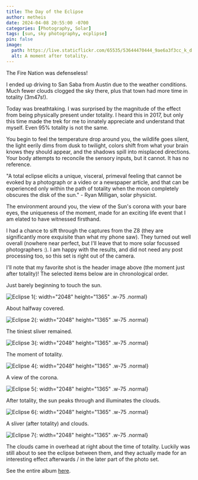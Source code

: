 ```yaml
---
title: The Day of the Eclipse
author: metheis
date: 2024-04-08 20:55:00 -0700
categories: [Photography, Solar]
tags: [sun, sky photography, ecplipse]
pin: false
image:
  path: https://live.staticflickr.com/65535/53644470444_9ae6a3f3cc_k_d.jpg
  alt: A moment after totality.
---
```


The Fire Nation was defenseless! 

I ended up driving to San Saba from Austin due to the weather conditions. Much fewer clouds clogged the sky there, plus that town had more time in totality (3m47s!). 

Today was breathtaking. I was surprised by the magnitude of the effect from being physically present under totality. I heard this in 2017, but only this time made the trek for me to innately appreciate and understand that myself. Even 95% totality is not the same.

You begin to feel the temperature drop around you, the wildlife goes silent, the light eerily dims from dusk to twilight, colors shift from what your brain knows they should appear, and the shadows spill into misplaced directions. Your body attempts to reconcile the sensory inputs, but it cannot. It has no reference.

"A total eclipse elicits a unique, visceral, primeval feeling that cannot be evoked by a photograph or a video or a newspaper article, and that can be experienced only within the path of totality when the moon completely obscures the disk of the sun." - Ryan Milligan, solar physicist.

The environment around you, the view of the Sun's corona with your bare eyes, the uniqueness of the moment, made for an exciting life event that I am elated to have witnessed firsthand.

I had a chance to sift through the captures from the Z8 (they are significantly more exquisite than what my phone saw). They turned out well overall (nowhere near perfect, but I'll leave that to more solar focussed photographers :). I am happy with the results, and did not need any post processing too, so this set is right out of the camera.

I'll note that my favorite shot is the header image above (the moment just after totality)! The selected items below are in chronological order.

Just barely beginning to touch the sun.

![Eclipse 1](https://live.staticflickr.com/65535/53643250027_5c6d38ee58_k_d.jpg){: width="2048" height="1365" .w-75 .normal}

About halfway covered.

![Eclipse 2](https://live.staticflickr.com/65535/53644586620_d20957966e_k_d.jpg){: width="2048" height="1365" .w-75 .normal}

The tiniest sliver remained.

![Eclipse 3](https://live.staticflickr.com/65535/53644341068_b5d6a310e0_k_d.jpg){: width="2048" height="1365" .w-75 .normal}

The moment of totality.

![Eclipse 4](https://live.staticflickr.com/65535/53643251117_c6942970aa_k_d.jpg){: width="2048" height="1365" .w-75 .normal}

A view of the corona.

![Eclipse 5](https://live.staticflickr.com/65535/53644469194_f0431620f8_k_d.jpg){: width="2048" height="1365" .w-75 .normal}

After totality, the sun peaks through and illuminates the clouds.

![Eclipse 6](https://live.staticflickr.com/65535/53643252922_28daae85d8_k_d.jpg){: width="2048" height="1365" .w-75 .normal}

A sliver (after totality) and clouds.

![Eclipse 7](https://live.staticflickr.com/65535/53644339828_b3e1345926_k_d.jpg){: width="2048" height="1365" .w-75 .normal}

The clouds came in overhead at right about the time of totality. Luckily was still about to see the eclipse between them, and they actually made for an interesting effect afterwards / in the later part of the photo set.

See the entire album [here](https://www.flickr.com/photos/5t-photography/albums/72177720316119081).
